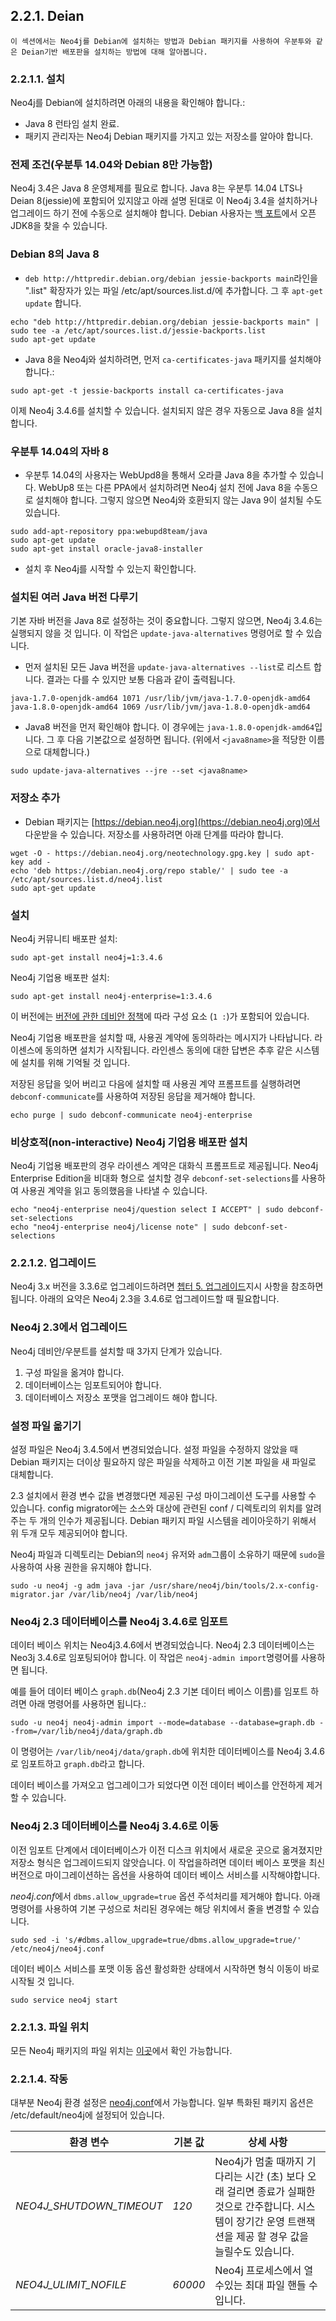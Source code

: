## 2.2.1. Deian

```
이 섹션에서는 Neo4j를 Debian에 설치하는 방법과 Debian 패키지를 사용하여 우분투와 같은 Deian기반 배포판을 설치하는 방법에 대해 알아봅니다. 
```

### 2.2.1.1. 설치

Neo4j를 Debian에 설치하려면 아래의 내용을 확인해야 합니다.:

- Java 8 런타임 설치 완료.
- 패키지 관리자는 Neo4j Debian 패키지를 가지고 있는 저장소를 알아야 합니다. 

### 전제 조건(우분투 14.04와 Debian 8만 가능함)

Neo4j 3.4은 Java 8 운영체제를 필요로 합니다. Java 8는 우분투 14.04 LTS나 Deian 8(jessie)에 포함되어 있지않고 아래 설명 된대로 이 Neo4j 3.4을 설치하거나 업그레이드 하기 전에 수동으로 설치해야 합니다. Debian 사용자는 [백 포트](https://packages.debian.org/jessie-backports/openjdk-8-jdk)에서 오픈JDK8을 찾을 수 있습니다. 

### Debian 8의 Java 8

- ```deb http://httpredir.debian.org/debian jessie-backports main```라인을 ".list" 확장자가 있는 파일 /etc/apt/sources.list.d/에 추가합니다. 그 후 ```apt-get update``` 합니다.

```
echo "deb http://httpredir.debian.org/debian jessie-backports main" | sudo tee -a /etc/apt/sources.list.d/jessie-backports.list
sudo apt-get update
```

- Java 8을 Neo4j와 설치하려면, 먼저 ```ca-certificates-java``` 패키지를 설치해야 합니다.:

```
sudo apt-get -t jessie-backports install ca-certificates-java
```

이제 Neo4j 3.4.6를 설치할 수 있습니다. 설치되지 않은 경우 자동으로 Java 8을 설치합니다. 

### 우분투 14.04의 자바 8

- 우분투 14.04의 사용자는 WebUpd8을 통해서 오라클 Java 8을 추가할 수 있습니다. WebUp8 또는 다른 PPA에서 설치하려면 Neo4j 설치 전에 Java 8을 수동으로 설치해야 합니다. 그렇지 않으면 Neo4j와 호환되지 않는 Java 9이 설치될 수도 있습니다. 

```
sudo add-apt-repository ppa:webupd8team/java
sudo apt-get update
sudo apt-get install oracle-java8-installer
```

- 설치 후 Neo4j를 시작할 수 있는지 확인합니다. 

### 설치된 여러 Java 버전 다루기 

기본 자바 버전을 Java 8로 설정하는 것이 중요합니다. 그렇지 않으면, Neo4j 3.4.6는 실행되지 않을 것 입니다. 이 작업은 ```update-java-alternatives``` 명령어로 할 수 있습니다. 

- 먼저 설치된 모든 Java 버전을 ```update-java-alternatives --list```로 리스트 합니다. 
결과는 다를 수 있지만 보통 다음과 같이 출력됩니다.

```
java-1.7.0-openjdk-amd64 1071 /usr/lib/jvm/java-1.7.0-openjdk-amd64
java-1.8.0-openjdk-amd64 1069 /usr/lib/jvm/java-1.8.0-openjdk-amd64
```

+ Java8 버전을 먼저 확인해야 합니다. 이 경우에는 ```java-1.8.0-openjdk-amd64```입니다. 그 후 다음 기본값으로 설정하면 됩니다. (위에서 ```<java8name>```을 적당한 이름으로 대체합니다.)

```
sudo update-java-alternatives --jre --set <java8name>
```

### 저장소 추가

- Debian 패키지는 [https://debian.neo4j.org](https://debian.neo4j.org)에서 다운받을 수 있습니다. 저장소를 사용하려면 아래 단계를 따라야 합니다. 

```
wget -O - https://debian.neo4j.org/neotechnology.gpg.key | sudo apt-key add -
echo 'deb https://debian.neo4j.org/repo stable/' | sudo tee -a /etc/apt/sources.list.d/neo4j.list
sudo apt-get update
```

### 설치

Neo4j 커뮤니티 배포판 설치:

```
sudo apt-get install neo4j=1:3.4.6
```

Neo4j 기업용 배포판 설치:

```
sudo apt-get install neo4j-enterprise=1:3.4.6
```

이 버전에는 [버전에 관한 데비안 정책](https://www.debian.org/doc/debian-policy/#s-f-version)에 따라 구성 요소 (```1 :```)가 포함되어 있습니다.

Neo4j 기업용 배포판을 설치할 때, 사용권 계약에 동의하라는 메시지가 나타납니다. 라이센스에 동의하면 설치가 시작됩니다.  라인센스 동의에 대한 답변은 추후 같은 시스템에 설치를 위해 기억될 것 입니다. 
 
저장된 응답을 잊어 버리고 다음에 설치할 때 사용권 계약 프롬프트를 실행하려면 ```debconf-communicate```를 사용하여 저장된 응답을 제거해야 합니다. 

```
echo purge | sudo debconf-communicate neo4j-enterprise
```

### 비상호적(non-interactive) Neo4j 기업용 배포판 설치

Neo4j 기업용 배포판의 경우 라이센스 계약은 대화식 프롬프트로 제공됩니다. Neo4j Enterprise Edition을 비대화 형으로 설치할 경우 ```debconf-set-selections```를 사용하여 사용권 계약을 읽고 동의했음을 나타낼 수 있습니다.

```
echo "neo4j-enterprise neo4j/question select I ACCEPT" | sudo debconf-set-selections
echo "neo4j-enterprise neo4j/license note" | sudo debconf-set-selections
```

### 2.2.1.2. 업그레이드

Neo4j 3.x 버전을 3.3.6로 업그레이드하려면 [쳅터 5. 업그레이드](../../upgrade/planning.md)지시 사항을 참조하면 됩니다. 
아래의 요약은 Neo4j 2.3을 3.4.6로 업그레이드할 때 필요합니다. 

### Neo4j 2.3에서 업그레이드

Neo4j 데비안/우분트를 설치할 때 3가지 단계가 있습니다. 

1. 구성 파일을 옮겨야 합니다. 
2. 데이터베이스는 임포트되어야 합니다. 
3. 데이터베이스 저장소 포맷을 업그레이드 해야 합니다. 


### 설정 파일 옮기기 

설정 파일은 Neo4j 3.4.5에서 변경되었습니다. 설정 파일을 수정하지 않았을 때 Debian 패키지는 더이상 필요하지 않은 파일을 삭제하고 이전 기본 파일을 새 파일로 대체합니다. 

2.3 설치에서 환경 변수 값을 변경했다면 제공된 구성 마이그레이션 도구를 사용할 수 있습니다. config migrator에는 소스와 대상에 관련된 conf / 디렉토리의 위치를 ​​알려주는 두 개의 인수가 제공됩니다. Debian 패키지 파일 시스템을 레이아웃하기 위해서 위 두개 모두 제공되어야 합니다. 

Neo4j 파일과 디렉토리는 Debian의 ```neo4j``` 유저와 ```adm```그룹이 소유하기 때문에 ```sudo```을 사용하여 사용 권한을 유지해야 합니다. 

```
sudo -u neo4j -g adm java -jar /usr/share/neo4j/bin/tools/2.x-config-migrator.jar /var/lib/neo4j /var/lib/neo4j
```

### Neo4j 2.3 데이터베이스를 Neo4j 3.4.6로 임포트

데이터 베이스 위치는 Neo4j3.4.6에서 변경되었습니다. Neo4j 2.3 데이터베이스는 Neo3j 3.4.6로 임포팅되어야 합니다. 이 작업은 ```neo4j-admin import```명령어를 사용하면 됩니다. 

예를 들어 데이터 베이스 ```graph.db```(Neo4j 2.3 기본 데이터 베이스 이름)를 임포트 하려면 아래 명령어를 사용하면 됩니다.:

```
sudo -u neo4j neo4j-admin import --mode=database --database=graph.db --from=/var/lib/neo4j/data/graph.db
```

이 명령어는 ```/var/lib/neo4j/data/graph.db```에 위치한 데이터베이스를 Neo4j 3.4.6로 임포트하고 ```graph.db```라고 합니다.

데이터 베이스를 가져오고 업그레이그가 되었다면 이전 데이터 베이스를 안전하게 제거할 수 있습니다.  

### Neo4j 2.3 데이터베이스를 Neo4j 3.4.6로 이동

이전 임포트 단계에서 데이터베이스가 이전 디스크 위치에서 새로운 곳으로 옮겨졌지만 저장소 형식은 업그레이드되지 않앗습니다. 이 작업을하려면 데이터 베이스 포맷을 최신 버전으로 마이그레이션하는 옵션을 사용하여 데이터 베이스 서비스를 시작해야합니다.

*neo4j.conf*에서 ```dbms.allow_upgrade=true``` 옵션 주석처리를 제거해야 합니다. 아래 명령어를 사용하여 기본 구성으로 처리된 경우에는 해당 위치에서 줄을 변경할 수 있습니다. 

```
sudo sed -i 's/#dbms.allow_upgrade=true/dbms.allow_upgrade=true/' /etc/neo4j/neo4j.conf
```

데이터 베이스 서비스를 포맷 이동 옵션 활성화한 상태에서 시작하면 형식 이동이 바로 시작될 것 입니다. 

```
sudo service neo4j start
```

### 2.2.1.3. 파일 위치

모든 Neo4j 패키지의 파일 위치는 [이곳](../../configuration/file-locations.md)에서 확인 가능합니다. 

### 2.2.1.4. 작동

대부분 Neo4j 환경 설정은 [neo4j.conf](../../configuration/file-locations.md)에서 가능합니다. 일부 특화된 패키지 옵션은 /etc/default/neo4j에 설정되어 있습니다. 

| 환경 변수                | 기본 값 | 상세 사항                                                    |
| ------------------------ | ------- | ------------------------------------------------------------ |
| *NEO4J_SHUTDOWN_TIMEOUT* | *120*   | Neo4j가 멈출 때까지 기다리는 시간 (초) 보다 오래 걸리면 종료가 실패한 것으로 간주합니다. 시스템이 장기간 운영 트랜잭션을 제공 할 경우 값을 늘릴수도 있습니다. |
| *NEO4J_ULIMIT_NOFILE*    | *60000* | Neo4j 프로세스에서 열 수있는 최대 파일 핸들 수입니다.        |
